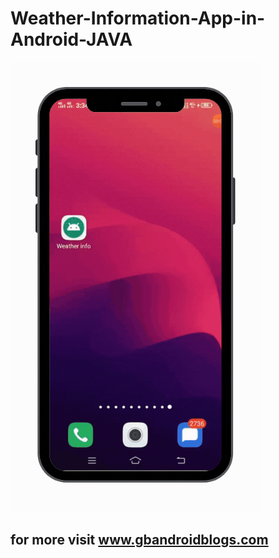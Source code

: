 # Weather-Information-App-in-Android-JAVA
<img src="Copy of Copy of Copy of Copy of Copy of Untitled Design (14).gif" width="400">

## for more visit www.gbandroidblogs.com
